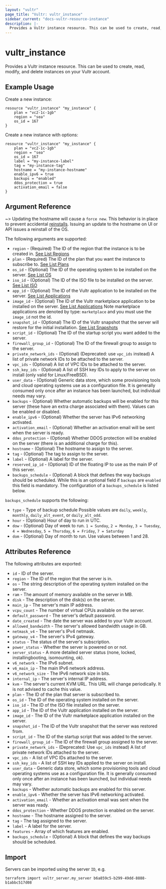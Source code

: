 ```yaml
---
layout: "vultr"
page_title: "Vultr: vultr_instance"
sidebar_current: "docs-vultr-resource-instance"
description: |-
  Provides a Vultr instance resource. This can be used to create, read, modify, and delete instances on your Vultr account.
---
```


# vultr_instance

Provides a Vultr instance resource. This can be used to create, read, modify, and delete instances on your Vultr account.

## Example Usage

Create a new instance:

```hcl
resource "vultr_instance" "my_instance" {
	plan = "vc2-1c-1gb"
	region = "sea"
	os_id = 167
}
```

Create a new instance with options:

```hcl
resource "vultr_instance" "my_instance" {
	plan = "vc2-1c-1gb"
	region = "sea"
	os_id = 167
	label = "my-instance-label"
	tag = "my-instance-tag"
	hostname = "my-instance-hostname"
	enable_ipv6 = true
	backups = "enabled"
	ddos_protection = true
	activation_email = false
}
```

## Argument Reference


~> Updating the hostname will cause a `force new`. This behavior is in place to prevent accidental [reinstalls](https://www.vultr.com/api/#operation/reinstall-instance). Issuing an update to the hostname on UI or API issues a reinstall of the OS.

The following arguments are supported:

* `region` - (Required) The ID of the region that the instance is to be created in. [See List Regions](https://www.vultr.com/api/#operation/list-regions)
* `plan` - (Required) The ID of the plan that you want the instance to subscribe to. [See List Plans](https://www.vultr.com/api/#tag/plans)
* `os_id` - (Optional) The ID of the operating system to be installed on the server. [See List OS](https://www.vultr.com/api/#operation/list-os)
* `iso_id` - (Optional) The ID of the ISO file to be installed on the server. [See List ISO](https://www.vultr.com/api/#operation/list-isos)
* `app_id` - (Optional) The ID of the Vultr application to be installed on the server. [See List Applications](https://www.vultr.com/api/#operation/list-applications)
* `image_id` - (Optional) The ID of the Vultr marketplace application to be installed on the server. [See List Applications](https://www.vultr.com/api/#operation/list-applications) Note marketplace applications are denoted by type: `marketplace` and you must use the `image_id` not the id.
* `snapshot_id` - (Optional) The ID of the Vultr snapshot that the server will restore for the initial installation. [See List Snapshots](https://www.vultr.com/api/#operation/list-snapshots) 
* `script_id` - (Optional) The ID of the startup script you want added to the server.
* `firewall_group_id` - (Optional) The ID of the firewall group to assign to the server.
* `private_network_ids` - (Optional) (Deprecated: use `vpc_ids` instead) A list of private network IDs to be attached to the server.
* `vpc_ids` - (Optional) A list of VPC IDs to be attached to the server.
* `ssh_key_ids` - (Optional) A list of SSH key IDs to apply to the server on install (only valid for Linux/FreeBSD).
* `user_data` - (Optional) Generic data store, which some provisioning tools and cloud operating systems use as a configuration file. It is generally consumed only once after an instance has been launched, but individual needs may vary.
* `backups` - (Optional) Whether automatic backups will be enabled for this server (these have an extra charge associated with them). Values can be enabled or disabled.
* `enable_ipv6` - (Optional) Whether the server has IPv6 networking activated.
* `activation_email` - (Optional) Whether an activation email will be sent when the server is ready.
* `ddos_protection` - (Optional) Whether DDOS protection will be enabled on the server (there is an additional charge for this).
* `hostname` - (Optional) The hostname to assign to the server.
* `tag` - (Optional) The tag to assign to the server.
* `label` - (Optional) A label for the server.
* `reserved_ip_id` - (Optional) ID of the floating IP to use as the main IP of this server.
* `backups_schedule` - (Optional) A block that defines the way backups should be scheduled. While this is an optional field if `backups` are `enabled` this field is mandatory. The configuration of a `backups_schedule` is listed below.

`backups_schedule` supports the following:

* `type` - Type of backup schedule Possible values are `daily`, `weekly`, `monthly`, `daily_alt_event`, or `daily_alt_odd`.
* `hour` - (Optional) Hour of day to run in UTC.
* `dow` - (Optional) Day of week to run. `1 = Sunday`, `2 = Monday`, `3 = Tuesday`, `4 = Wednesday`, `5 = Thursday`, `6 = Friday`, `7 = Saturday`
* `dom` - (Optional) Day of month to run. Use values between 1 and 28.

## Attributes Reference

The following attributes are exported:

* `id` - ID of the server.
* `region` - The ID of the region that the server is in.
* `os` - The string description of the operating system installed on the server.
* `ram` - The amount of memory available on the server in MB.
* `disk` - The description of the disk(s) on the server.
* `main_ip` - The server's main IP address.
* `vcpu_count` - The number of virtual CPUs available on the server.
* `default_password` - The server's default password.
* `date_created` - The date the server was added to your Vultr account.
* `allowed_bandwidth` - The server's allowed bandwidth usage in GB.
* `netmask_v4` - The server's IPv4 netmask.
* `gateway_v4` - The server's IPv4 gateway.
* `status` - The status of the server's subscription.
* `power_status` - Whether the server is powered on or not.
* `server_status` - A more detailed server status (none, locked, installingbooting, isomounting, ok).
* `v6_network` - The IPv6 subnet.
* `v6_main_ip` - The main IPv6 network address.
* `v6_network_size` - The IPv6 network size in bits.
* `internal_ip` - The server's internal IP address.
* `kvm` - The server's current KVM URL. This URL will change periodically. It is not advised to cache this value.
* `plan` - The ID of the plan that server is subscribed to.
* `os_id` - The ID of the operating system installed on the server.
* `iso_id` - The ID of the ISO file installed on the server.
* `app_id` - The ID of the Vultr application installed on the server.
* `image_id` - The ID of the Vultr marketplace application installed on the server.
* `snapshot_id` - The ID of the Vultr snapshot that the server was restored from.
* `script_id` - The ID of the startup script that was added to the server.
* `firewall_group_id` - The ID of the firewall group assigned to the server.
* `private_network_ids` - (Deprecated: Use `vpc_ids` instead) A list of private network IDs attached to the server.
* `vpc_ids` - A list of VPC IDs attached to the server.
* `ssh_key_ids` - A list of SSH key IDs applied to the server on install.
* `user_data` - Generic data store, which some provisioning tools and cloud operating systems use as a configuration file. It is generally consumed only once after an instance has been launched, but individual needs may vary.
* `backups` - Whether automatic backups are enabled for this server.
* `enable_ipv6` - Whether the server has IPv6 networking activated.
* `activation_email` - Whether an activation email was sent when the server was ready.
* `ddos_protection` - Whether DDOS protection is enabled on the server.
* `hostname` - The hostname assigned to the server.
* `tag` - The tag assigned to the server.
* `label` - A label for the server.
* `features` - Array of which features are enabled.
* `backups_schedule` - (Optional) A block that defines the way backups should be scheduled.


## Import

Servers can be imported using the server `ID`, e.g.

```
terraform import vultr_server.my_server b6a859c5-b299-49dd-8888-b1abbc517d08
```

